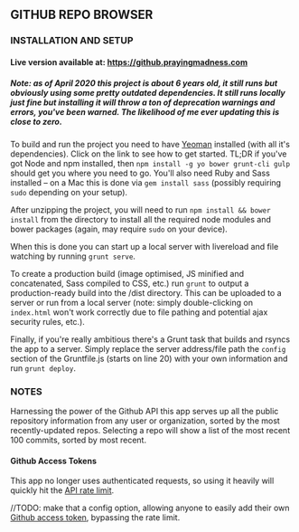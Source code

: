 ## GITHUB REPO BROWSER

### INSTALLATION AND SETUP

#### Live version available at: https://github.prayingmadness.com

##### Note: as of April 2020 this project is about 6 years old, it still runs but obviously using some pretty outdated dependencies. It still runs locally just fine but installing it will throw a _ton_ of deprecation warnings and errors, you've been warned. The likelihood of me ever updating this is close to zero.

To build and run the project you need to have [Yeoman](http://yeoman.io/learning/index.html "Getting started with Yeoman") installed (with all it's dependencies). Click on the link to see how to get started. TL;DR if you've got Node and npm installed, then `npm install -g yo bower grunt-cli gulp` should get you where you need to go. You'll also need Ruby and Sass installed – on a Mac this is done via `gem install sass` (possibly requiring `sudo` depending on your setup).

After unzipping the project, you will need to run `npm install && bower install` from the directory to install all the required node modules and bower packages (again, may require `sudo` on your device). 

When this is done you can start up a local server with livereload and file watching by running `grunt serve`.

To create a production build (image optimised, JS minified and concatenated, Sass compiled to CSS, etc.) run `grunt` to output a production-ready build into the /dist directory. This can be uploaded to a server or run from a local server (note: simply double-clicking on `index.html` won't work correctly due to file pathing and potential ajax security rules, etc.).

Finally, if you're really ambitious there's a Grunt task that builds and rsyncs the app to a server. Simply replace the server address/file path the `config` section of the Gruntfile.js (starts on line 20) with your own information and run `grunt deploy`.

### NOTES

Harnessing the power of the Github API this app serves up all the public repository information from any user or organization, sorted by the most recently-updated repos. Selecting a repo will show a list of the most recent 100 commits, sorted by most recent.

#### Github Access Tokens

This app no longer uses authenticated requests, so using it heavily will quickly hit the [API rate limit](https://developer.github.com/v3/#rate-limiting).


//TODO: make that a config option, allowing anyone to easily add their own [Github access token](https://github.com/blog/1509-personal-api-tokens), bypassing the rate limit.